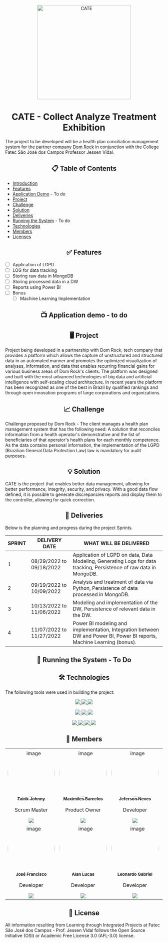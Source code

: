 <p align="center"> <img src="https://github.com/API-6-SEMESTRE/Documentacao/blob/main/logo/logofinal.png" alt="CATE" class="center" width=300/> </p>

<h1 align="center">CATE - Collect Analyze Treatment Exhibition</h1>

The project to be developed will be a health plan conciliation management system for the partner company [Dom Rock](https://www.domrock.net/) in conjunction with the College Fatec São José dos Campos Professor Jessen Vidal.

<h2 align="center">📋 Table of Contents</h2>

<!--ts-->
   * [Introduction](#cate---collect-analyze-treatment-exhibition)
   * [Features](#-features)
   * [Application Demo](#-application-demo) - To do
   * [Project](#-project)
   * [Challenge](#-challenge)
   * [Solution](#-solution)
   * [Deliveries](#-deliveries)
   * [Running the System](#-running-the-system) - To do
   * [Technologies](#-technologies)
   * [Members](#-members)
   * [Licenses](#-licenses)
<!--te-->

<h2 align="center">✅ Features</h2>

- [ ] Application of LGPD
- [ ] LOG for data tracking
- [ ] Storing raw data in MongoDB
- [ ] Storing processed data in a DW
- [ ] Reports using Power BI
- [ ] Bonus
  - [ ] Machine Learning Implementation

<h2 align="center">📺 Application demo - to do</h2>

<h2 align="center">🖥 Project</h2>

Project being developed in a partnership with Dom Rock, tech company that provides a platform which allows the capture of unstructured and structured data in an automated manner and promotes the optimized visualization of analyses, information, and data that enables recurring financial gains for various business areas of Dom Rock's clients. The platform was designed and built with the most advanced technologies of big data and artificial intelligence with self-scaling cloud architecture. In recent years the platform has been recognized as one of the best in Brazil by qualified rankings and through open innovation programs of large corporations and organizations.

<h2 align="center">📈 Challenge</h2>

Challenge proposed by Dom Rock - The client manages a health plan management system that has the following need: A solution that reconciles information from a health operator's demonstrative and the list of beneficiaries of that operator's health plans for each monthly competence. As the data contains personal information, the implementation of the LGPD (Brazilian General Data Protection Law) law is mandatory for audit purposes.

<h2 align="center">💡 Solution</h2>

CATE is the project that enables better data management, allowing for better performance, integrity, security, and privacy.
With a good data flow defined, it is possible to generate discrepancies reports and display them to the controller, allowing for quick correction.

<h2 align="center">💎 Deliveries</h2>

Below is the planning and progress during the project Sprints.

|   **SPRINT**    |  **DELIVERY DATE**  | **WHAT WILL BE DELIVERED** |
|-----------------|-----------------------|-------------------------|
|  1  |  08/29/2022 to 09/18/2022  | Application of LGPD on data, Data Modeling, Generating Logs for data tracking, Persistence of raw data in MongoDB.
|  2  |  09/19/2022 to 10/09/2022  | Analysis and treatment of data via Python, Persistence of data processed in MongoDB.
|  3  |  10/13/2022 to 11/06/2022  | Modeling and implementation of the DW, Persistence of relevant data in the DW.
|  4  |  11/07/2022 to 11/27/2022  | Power BI modeling and implementation, Integration between DW and Power BI, Power BI reports, Machine Learning (bonus).

<h2 align="center">🚀 Running the System - To Do</h2>

<h2 align="center">🛠 Technologies</h2>

The following tools were used in building the project:

<p align="center">
 <a href="https://www.mongodb.com/">
  <img src="https://img.shields.io/static/v1?label=MongoDB&message=NoSQL Database&color=47A248&style=for-the-badge&logo=mongodb"/>
 </a>
 <a href="https://www.mysql.com/">
  <img src="https://img.shields.io/static/v1?label=MySQL&message=Relational Database&color=4479A1&style=for-the-badge&logo=mysql"/>
 </a>
 <a href="https://powerbi.microsoft.com/pt-br/">
  <img src="https://img.shields.io/static/v1?label=Power BI&message=Reports&color=F2C811&style=for-the-badge&logo=Power BI"/>
 </a>
</p>
<p align="center">
  <a href="https://www.python.org/">
  <img src="https://img.shields.io/static/v1?label=Python&message=Data Analysis&color=3776AB&style=for-the-badge&logo=Python"/>
</a>
<a href="https://pandas.pydata.org/">
  <img src="https://img.shields.io/static/v1?label=Pandas&message=Data Analysis&color=150458&style=for-the-badge&logo=pandas"/>
</a>
<a href="https://pypi.org/project/pip/">
  <img src="https://img.shields.io/static/v1?label=PIP&message=Data Analysis&color=3775A9&style=for-the-badge&logo=PyPI"/>
</a>
</p>
<p align="center">
  <a href="https://git-scm.com/">
  <img src="https://img.shields.io/static/v1?label=Git&message=DevOps&color=F05032&style=for-the-badge&logo=Git"/>
</a>
  <a href="https://github.com/">
  <img src="https://img.shields.io/static/v1?label=GitHub&message=DevOps&color=181717&style=for-the-badge&logo=GitHub"/>
</a>
<a href="https://www.atlassian.com/br/software/jira">
  <img src="https://img.shields.io/static/v1?label=Jira&message=Process&color=0052CC&style=for-the-badge&logo=Jira Software"/>
 </a>
 <a href="https://www.microsoft.com/pt-br/microsoft-teams/log-in">
  <img src="https://img.shields.io/static/v1?label=Microsoft Teams&message=Process&color=6264A7&style=for-the-badge&logo=Microsoft Teams"/>
 </a>
</p>

<h2 align="center">👥 Members</h2>

<table align="center">
    <tr>
        <td align="center">
            <a href="https://linkedin.com/in/tairik-nishimura/">
                <img style="border-radius: 50%;" src="https://github.com/API-6-SEMESTRE/Documentacao/blob/main/fotos/tairik.png" width="150px;" height="150px;" alt="image" />
                <br />
                <sub>
                    <b>Tairik Johnny</b>
                </sub>
            </a>
            <br />
            <p>Scrum Master</p>
            <a href="[https://www.mongodb.com/](https://linkedin.com/in/tairik-nishimura/)">
              <img src="https://img.shields.io/badge/LinkedIn-0077B5?style=for-the-badge&logo=linkedin&logoColor=white"/>
            </a>
        </td>
        <td align="center">
            <a href="https://www.linkedin.com/in/maxx-barcelos-aaa106b2/">
                <img style="border-radius: 50%;" src="https://github.com/API-6-SEMESTRE/Documentacao/blob/main/fotos/maximiles.png" width="150px;" height="150px;" alt="image" />
                <br />
                <sub>
                    <b>Maximiles Barcelos</b>
                </sub>
            </a>
            <br />
            <p>Product Owner</p>
            <a href="https://www.linkedin.com/in/maxx-barcelos-aaa106b2/">
              <img src="https://img.shields.io/badge/LinkedIn-0077B5?style=for-the-badge&logo=linkedin&logoColor=white"/>
            </a>
        </td>
        <td align="center">
            <a href="https://www.linkedin.com/in/jeferson-tadeu-das-neves-a98343190/">
                <img style="border-radius: 50%;" src="https://github.com/API-6-SEMESTRE/Documentacao/blob/main/fotos/jeferson.png" width="150px;" height="150px;" alt="image" />
                <br />
                <sub>
                    <b>Jeferson Neves</b>
                </sub>
            </a>
            <br />
            <p>Developer</p>
            <a href="https://www.linkedin.com/in/jeferson-tadeu-das-neves-a98343190/">
              <img src="https://img.shields.io/badge/LinkedIn-0077B5?style=for-the-badge&logo=linkedin&logoColor=white"/>
            </a>
        </td>
        <td align="center">
            <a href="https://linkedin.com/in/devanir-ramos-junior/">
                <img style="border-radius: 50%;" src="https://github.com/API-6-SEMESTRE/Documentacao/blob/main/fotos/devanir.png" width="150px;" height="150px;" alt="image" />
                <br />
                <sub>
                    <b>Devanir Ramos</b>
                </sub>
            </a>
            <br />
            <p>Developer</p>
            <a href="https://linkedin.com/in/devanir-ramos-junior/">
              <img src="https://img.shields.io/badge/LinkedIn-0077B5?style=for-the-badge&logo=linkedin&logoColor=white"/>
            </a>
        </td>
    </tr>
    <tr>
        <td align="center">
            <a href="https://www.linkedin.com/in/jos%C3%A9-francisco-forneiro-junior/">
                <img style="border-radius: 50%;" src="https://github.com/API-6-SEMESTRE/Documentacao/blob/main/fotos/jose.png" width="150px;" height="150px;" alt="image" />
                <br />
                <sub>
                    <b>José Francisco</b>
                </sub>
            </a>
            <br />
            <p>Developer</p>
            <a href="https://www.linkedin.com/in/jos%C3%A9-francisco-forneiro-junior/">
              <img src="https://img.shields.io/badge/LinkedIn-0077B5?style=for-the-badge&logo=linkedin&logoColor=white"/>
            </a>
        </td>
        <td align="center">
            <a href="https://www.linkedin.com/in/alan-bezerra/">
                <img style="border-radius: 50%;" src="https://github.com/API-6-SEMESTRE/Documentacao/blob/main/fotos/alan.png" width="150px;" height="150px;" alt="image" />
                <br />
                <sub>
                    <b>Alan Lucas</b>
                </sub>
            </a>
            <br />
            <p>Developer</p>
            <a href="https://www.linkedin.com/in/alan-bezerra/">
              <img src="https://img.shields.io/badge/LinkedIn-0077B5?style=for-the-badge&logo=linkedin&logoColor=white"/>
            </a>
        </td>
        <td align="center">
            <a href="https://www.linkedin.com/in/leonardo-gabriel-silva-11b8b8178/">
                <img style="border-radius: 50%;" src="https://github.com/API-6-SEMESTRE/Documentacao/blob/main/fotos/leonardo.png" width="150px;" height="150px;" alt="image" />
                <br />
                <sub>
                    <b>Leonardo Gabriel</b>
                </sub>
            </a>
            <br />
            <p>Developer</p>
            <a href="https://www.linkedin.com/in/leonardo-gabriel-silva-11b8b8178/">
              <img src="https://img.shields.io/badge/LinkedIn-0077B5?style=for-the-badge&logo=linkedin&logoColor=white"/>
            </a>
        </td>
        <td align="center">
            <a href="https://www.linkedin.com/in/henrique-zucareli-santiago/">
                <img style="border-radius: 50%;" src="https://github.com/API-6-SEMESTRE/Documentacao/blob/main/fotos/henrique.png" width="150px;" height="150px;" alt="image" />
                <br />
                <sub>
                    <b>Henrique Zucareli</b>
                </sub>
            </a>
            <br />
            <p>Developer</p>
            <a href="https://www.linkedin.com/in/henrique-zucareli-santiago/">
              <img src="https://img.shields.io/badge/LinkedIn-0077B5?style=for-the-badge&logo=linkedin&logoColor=white"/>
            </a>
        </td>
    </tr>
</table>

<h2 align="center">📝 License</h2>

All information resulting from Learning through Integrated Projects at Fatec São José dos Campos - Prof. Jessen Vidal follows the Open Source Initiative (OSI) or Academic Free License 3.0 (AFL-3.0) license.
